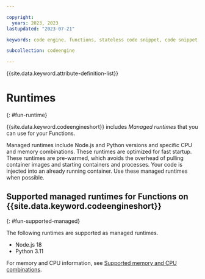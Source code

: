 ```yaml
---

copyright:
  years: 2023, 2023
lastupdated: "2023-07-21"

keywords: code engine, functions, stateless code snippet, code snippet, stateless

subcollection: codeengine

---
```


{{site.data.keyword.attribute-definition-list}}

# Runtimes
{: #fun-runtime}

{{site.data.keyword.codeengineshort}} includes *Managed runtimes* that you can use for your Functions.

Managed runtimes include Node.js and Python versions and specific CPU and memory combinations. These runtimes are optimized for fast startup. These runtimes are pre-warmed, which avoids the overhead of pulling container images and starting containers and processes. Your code is injected into an already running container. Use these managed runtimes when possible.



## Supported managed runtimes for Functions on {{site.data.keyword.codeengineshort}}
{: #fun-supported-managed}
  
The following runtimes are supported as managed runtimes.
  
- Node.js 18
- Python 3.11
  

For memory and CPU information, see [Supported memory and CPU combinations](/docs/codeengine?topic=codeengine-mem-cpu-combo).

 
